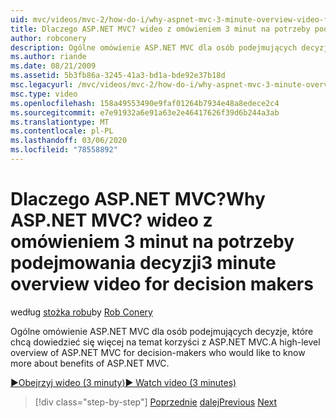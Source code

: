 ```yaml
---
uid: mvc/videos/mvc-2/how-do-i/why-aspnet-mvc-3-minute-overview-video-for-decision-makers
title: Dlaczego ASP.NET MVC? wideo z omówieniem 3 minut na potrzeby podejmowania decyzji | Microsoft Docs
author: robconery
description: Ogólne omówienie ASP.NET MVC dla osób podejmujących decyzje, które chcą dowiedzieć się więcej na temat korzyści z ASP.NET MVC.
ms.author: riande
ms.date: 08/21/2009
ms.assetid: 5b3fb86a-3245-41a3-bd1a-bde92e37b18d
msc.legacyurl: /mvc/videos/mvc-2/how-do-i/why-aspnet-mvc-3-minute-overview-video-for-decision-makers
msc.type: video
ms.openlocfilehash: 158a49553490e9faf01264b7934e48a8edece2c4
ms.sourcegitcommit: e7e91932a6e91a63e2e46417626f39d6b244a3ab
ms.translationtype: MT
ms.contentlocale: pl-PL
ms.lasthandoff: 03/06/2020
ms.locfileid: "78558892"
---
```

# <a name="why-aspnet-mvc-3-minute-overview-video-for-decision-makers"></a><span data-ttu-id="32909-104">Dlaczego ASP.NET MVC?</span><span class="sxs-lookup"><span data-stu-id="32909-104">Why ASP.NET MVC?</span></span> <span data-ttu-id="32909-105">wideo z omówieniem 3 minut na potrzeby podejmowania decyzji</span><span class="sxs-lookup"><span data-stu-id="32909-105">3 minute overview video for decision makers</span></span>

<span data-ttu-id="32909-106">według [stożka robu](https://github.com/robconery)</span><span class="sxs-lookup"><span data-stu-id="32909-106">by [Rob Conery](https://github.com/robconery)</span></span>

<span data-ttu-id="32909-107">Ogólne omówienie ASP.NET MVC dla osób podejmujących decyzje, które chcą dowiedzieć się więcej na temat korzyści z ASP.NET MVC.</span><span class="sxs-lookup"><span data-stu-id="32909-107">A high-level overview of ASP.NET MVC for decision-makers who would like to know more about benefits of ASP.NET MVC.</span></span>

[<span data-ttu-id="32909-108">&#9654;Obejrzyj wideo (3 minuty)</span><span class="sxs-lookup"><span data-stu-id="32909-108">&#9654; Watch video (3 minutes)</span></span>](https://channel9.msdn.com/Blogs/ASP-NET-Site-Videos/why-aspnet-mvc-3-minute-overview-video-for-decision-makers)

> [!div class="step-by-step"]
> <span data-ttu-id="32909-109">[Poprzednie](what-is-aspnet-mvc-80-minute-technical-video-for-developers-building-nerddinner.md)
> [dalej](aspnet-mvc-how-10-minute-technical-video-for-developers.md)</span><span class="sxs-lookup"><span data-stu-id="32909-109">[Previous](what-is-aspnet-mvc-80-minute-technical-video-for-developers-building-nerddinner.md)
[Next](aspnet-mvc-how-10-minute-technical-video-for-developers.md)</span></span>
